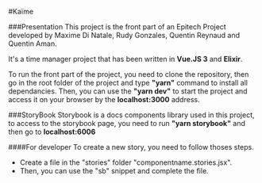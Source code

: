 #Kaïme

###Presentation
This project is the front part of an Epitech Project developed by Maxime Di Natale, Rudy Gonzales, Quentin Reynaud and Quentin Aman.

It's a time manager project that has been written in **Vue.JS 3** and **Elixir**.

To run the front part of the project, you need to clone the repository, then go in the root folder of the project and type **"yarn"** command to install all dependancies. Then, you can use the **"yarn dev"** to start the project and access it on your browser by the **localhost:3000** address.

###StoryBook
Storybook is a docs components library used in this project, to access to the storybook page, you need to run **"yarn storybook"** and then go to **localhost:6006**

####For developer
To create a new story, you need to follow thoses steps.

-   Create a file in the "stories" folder "componentname.stories.jsx".
-   Then, you can use the "sb" snippet and complete the file.
